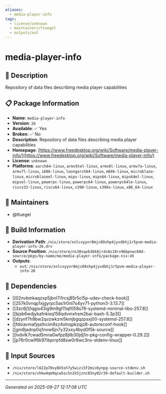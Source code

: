 ```yaml
---
aliases:
  - media-player-info
tags:
  - license/unknown
  - maintainers/ttuegel
  - outputs/out
---
```


# media-player-info

## 📝 Description

Repository of data files describing media player capabilities

## 📋 Package Information

- **Name**: `media-player-info`
- **Version**: `26`
- **Available**: ✅ Yes
- **Broken**: ✅ No
- **Description**: Repository of data files describing media player capabilities
- **Homepage**: [https://www.freedesktop.org/wiki/Software/media-player-info/](https://www.freedesktop.org/wiki/Software/media-player-info/)
- **License**: `unknown`
- **Platforms**: `aarch64-linux`, `armv5tel-linux`, `armv6l-linux`, `armv7a-linux`, `armv7l-linux`, `i686-linux`, `loongarch64-linux`, `m68k-linux`, `microblaze-linux`, `microblazeel-linux`, `mips-linux`, `mips64-linux`, `mips64el-linux`, `mipsel-linux`, `powerpc-linux`, `powerpc64-linux`, `powerpc64le-linux`, `riscv32-linux`, `riscv64-linux`, `s390-linux`, `s390x-linux`, `x86_64-linux`
## 👥 Maintainers

- @ttuegel


## 🔧 Build Information

- **Derivation Path**: `/nix/store/xnlcxyynr8mjc89shp4jyvdbhj1r5pvm-media-player-info-26.drv`
- **Source Position**: `/nix/store/ns30sqxb36k8jrds8z18rv96bpnwc60d-source/pkgs/by-name/me/media-player-info/package.nix:45`
- **Outputs**:
  - `out`:  `/nix/store/xnlcxyynr8mjc89shp4jyvdbhj1r5pvm-media-player-info-26`

## 🔗 Dependencies

- [[02nvbmkaqzxp5jbnl7i1rcsj85r5cl5p-udev-check-hook]]
- [[257k0vnqp1xjgyrpc5as1r0nl7s4yv71-python3-3.13.7]]
- [[3zc6j1j1qgis43ig9m9gl11iqf058s76-systemd-minimal-libs-257.8]]
- [[bjsb6wdjykafnkixq156qdvmxhsm2bai-bash-5.3p3]]
- [[dzynf7h9bw2qvzwkzm5kmjbgqzpsxj00-systemd-257.8]]
- [[fdsiavmafjqslhcim9zz4xlnqpkzqjz8-autoreconf-hook]]
- [[gm9jadnp0q1nxw6jn7y32xxy4byd0f5k-source]]
- [[lvdvlk7cwad5mna0wfpz8jllb30jdj1n-pkg-config-wrapper-0.29.2]]
- [[p76r0cwlf6k97ibprrpfd8xw0r8wc3nx-stdenv-linux]]

## 📁 Input Sources

- `/nix/store/l622p70vy8k5sh7y5wizi5f2mic6ynpg-source-stdenv.sh`
- `/nix/store/shkw4qm9qcw5sc5n1k5jznc83ny02r39-default-builder.sh`

---
*Generated on 2025-09-27 12:17:08 UTC*
